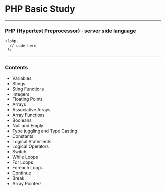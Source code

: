 # PHP Basic Study
---
### PHP (Hypertext Preprocessor) - server side language

 ```sh
 <?php
   // code here
  ?>
 ```
---
### Contents
* Variables
* Stings
* Sting Functions
* Integers
* Floating Points
* Arrays
* Associative Arrays
* Array Functions
* Booleans
* Null and Empty
* Type juggling and Type Casting
* Constants
* Logical Statements
* Logical Operators
* Switch
* While Loops
* For Loops
* Foreach Loops
* Continue
* Break
* Array Pointers
